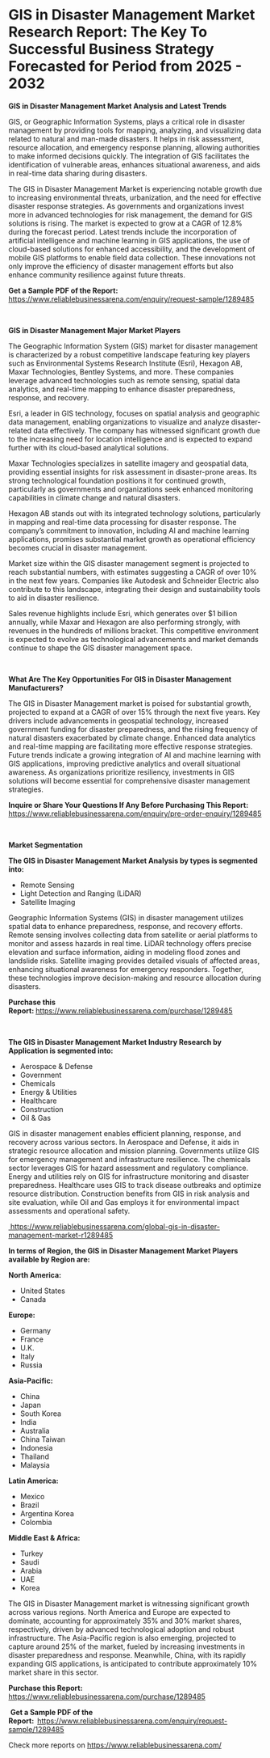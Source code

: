 <p><h1>GIS in Disaster Management Market Research Report: The Key To Successful Business Strategy Forecasted for Period from 2025 - 2032</h1></p><p><strong>GIS in Disaster Management Market Analysis and Latest Trends</strong></p>
<p><p>GIS, or Geographic Information Systems, plays a critical role in disaster management by providing tools for mapping, analyzing, and visualizing data related to natural and man-made disasters. It helps in risk assessment, resource allocation, and emergency response planning, allowing authorities to make informed decisions quickly. The integration of GIS facilitates the identification of vulnerable areas, enhances situational awareness, and aids in real-time data sharing during disasters.</p><p>The GIS in Disaster Management Market is experiencing notable growth due to increasing environmental threats, urbanization, and the need for effective disaster response strategies. As governments and organizations invest more in advanced technologies for risk management, the demand for GIS solutions is rising. The market is expected to grow at a CAGR of 12.8% during the forecast period. Latest trends include the incorporation of artificial intelligence and machine learning in GIS applications, the use of cloud-based solutions for enhanced accessibility, and the development of mobile GIS platforms to enable field data collection. These innovations not only improve the efficiency of disaster management efforts but also enhance community resilience against future threats.</p></p>
<p><strong>Get a Sample PDF of the Report:&nbsp;</strong> <a href="https://www.reliablebusinessarena.com/enquiry/request-sample/1289485?utm_campaign=1990&utm_medium=2&utm_source=Github&utm_content=ia&utm_term=16012025&utm_id=gis-in-disaster-management">https://www.reliablebusinessarena.com/enquiry/request-sample/1289485</a></p>
<p>&nbsp;</p>
<p><strong>GIS in Disaster Management Major Market Players</strong></p>
<p><p>The Geographic Information System (GIS) market for disaster management is characterized by a robust competitive landscape featuring key players such as Environmental Systems Research Institute (Esri), Hexagon AB, Maxar Technologies, Bentley Systems, and more. These companies leverage advanced technologies such as remote sensing, spatial data analytics, and real-time mapping to enhance disaster preparedness, response, and recovery.</p><p>Esri, a leader in GIS technology, focuses on spatial analysis and geographic data management, enabling organizations to visualize and analyze disaster-related data effectively. The company has witnessed significant growth due to the increasing need for location intelligence and is expected to expand further with its cloud-based analytical solutions.</p><p>Maxar Technologies specializes in satellite imagery and geospatial data, providing essential insights for risk assessment in disaster-prone areas. Its strong technological foundation positions it for continued growth, particularly as governments and organizations seek enhanced monitoring capabilities in climate change and natural disasters.</p><p>Hexagon AB stands out with its integrated technology solutions, particularly in mapping and real-time data processing for disaster response. The company’s commitment to innovation, including AI and machine learning applications, promises substantial market growth as operational efficiency becomes crucial in disaster management.</p><p>Market size within the GIS disaster management segment is projected to reach substantial numbers, with estimates suggesting a CAGR of over 10% in the next few years. Companies like Autodesk and Schneider Electric also contribute to this landscape, integrating their design and sustainability tools to aid in disaster resilience.</p><p>Sales revenue highlights include Esri, which generates over $1 billion annually, while Maxar and Hexagon are also performing strongly, with revenues in the hundreds of millions bracket. This competitive environment is expected to evolve as technological advancements and market demands continue to shape the GIS disaster management space.</p></p>
<p>&nbsp;</p>
<p><strong>What Are The Key Opportunities For GIS in Disaster Management Manufacturers?</strong></p>
<p><p>The GIS in Disaster Management market is poised for substantial growth, projected to expand at a CAGR of over 15% through the next five years. Key drivers include advancements in geospatial technology, increased government funding for disaster preparedness, and the rising frequency of natural disasters exacerbated by climate change. Enhanced data analytics and real-time mapping are facilitating more effective response strategies. Future trends indicate a growing integration of AI and machine learning with GIS applications, improving predictive analytics and overall situational awareness. As organizations prioritize resiliency, investments in GIS solutions will become essential for comprehensive disaster management strategies.</p></p>
<p><strong>Inquire or Share Your Questions If Any Before Purchasing This Report:</strong> <a href="https://www.reliablebusinessarena.com/enquiry/pre-order-enquiry/1289485?utm_campaign=1990&utm_medium=2&utm_source=Github&utm_content=ia&utm_term=16012025&utm_id=gis-in-disaster-management">https://www.reliablebusinessarena.com/enquiry/pre-order-enquiry/1289485</a></p>
<p>&nbsp;</p>
<p><strong>Market Segmentation</strong></p>
<p><strong>The GIS in Disaster Management Market Analysis by types is segmented into:</strong></p>
<p><ul><li>Remote Sensing</li><li>Light Detection and Ranging (LiDAR)</li><li>Satellite Imaging</li></ul></p>
<p><p>Geographic Information Systems (GIS) in disaster management utilizes spatial data to enhance preparedness, response, and recovery efforts. Remote sensing involves collecting data from satellite or aerial platforms to monitor and assess hazards in real time. LiDAR technology offers precise elevation and surface information, aiding in modeling flood zones and landslide risks. Satellite imaging provides detailed visuals of affected areas, enhancing situational awareness for emergency responders. Together, these technologies improve decision-making and resource allocation during disasters.</p></p>
<p><strong>Purchase this Report:&nbsp;</strong><a href="https://www.reliablebusinessarena.com/purchase/1289485?utm_campaign=1990&utm_medium=2&utm_source=Github&utm_content=ia&utm_term=16012025&utm_id=gis-in-disaster-management">https://www.reliablebusinessarena.com/purchase/1289485</a></p>
<p>&nbsp;</p>
<p><strong>The GIS in Disaster Management Market Industry Research by Application is segmented into:</strong></p>
<p><ul><li>Aerospace & Defense</li><li>Government</li><li>Chemicals</li><li>Energy & Utilities</li><li>Healthcare</li><li>Construction</li><li>Oil & Gas</li></ul></p>
<p><p>GIS in disaster management enables efficient planning, response, and recovery across various sectors. In Aerospace and Defense, it aids in strategic resource allocation and mission planning. Governments utilize GIS for emergency management and infrastructure resilience. The chemicals sector leverages GIS for hazard assessment and regulatory compliance. Energy and utilities rely on GIS for infrastructure monitoring and disaster preparedness. Healthcare uses GIS to track disease outbreaks and optimize resource distribution. Construction benefits from GIS in risk analysis and site evaluation, while Oil and Gas employs it for environmental impact assessments and operational safety.</p></p>
<p><a href="https://www.reliablebusinessarena.com/global-gis-in-disaster-management-market-r1289485?utm_campaign=1990&utm_medium=2&utm_source=Github&utm_content=ia&utm_term=16012025&utm_id=gis-in-disaster-management">&nbsp;https://www.reliablebusinessarena.com/global-gis-in-disaster-management-market-r1289485</a></p>
<p><strong>In terms of Region, the GIS in Disaster Management Market Players available by Region are:</strong></p>
<p>
    <p> <strong> North America: </strong>
        <ul>
            <li>United States</li>
            <li>Canada</li>
        </ul>
        </p> 
    <p> <strong> Europe: </strong>
        <ul>
            <li>Germany</li>
            <li>France</li>
            <li>U.K.</li>
            <li>Italy</li>
            <li>Russia</li>
        </ul>
        </p> 
    <p> <strong> Asia-Pacific: </strong>
        <ul>
            <li>China</li>
            <li>Japan</li>
            <li>South Korea</li>
            <li>India</li>
            <li>Australia</li>
            <li>China Taiwan</li>
            <li>Indonesia</li>
            <li>Thailand</li>
            <li>Malaysia</li>
        </ul>
        </p> 
    <p> <strong> Latin America: </strong>
        <ul>
            <li>Mexico</li>
            <li>Brazil</li>
            <li>Argentina Korea</li>
            <li>Colombia</li>
        </ul>
        </p> 
    <p> <strong> Middle East & Africa: </strong>
        <ul>
            <li>Turkey</li>
            <li>Saudi</li>
            <li>Arabia</li>
            <li>UAE</li>
            <li>Korea</li>
        </ul>
    </p>
    </p>
<p><p>The GIS in Disaster Management market is witnessing significant growth across various regions. North America and Europe are expected to dominate, accounting for approximately 35% and 30% market shares, respectively, driven by advanced technological adoption and robust infrastructure. The Asia-Pacific region is also emerging, projected to capture around 25% of the market, fueled by increasing investments in disaster preparedness and response. Meanwhile, China, with its rapidly expanding GIS applications, is anticipated to contribute approximately 10% market share in this sector.</p></p>
<p><strong>Purchase this Report: </strong><a href="https://www.reliablebusinessarena.com/purchase/1289485?utm_campaign=1990&utm_medium=2&utm_source=Github&utm_content=ia&utm_term=16012025&utm_id=gis-in-disaster-management">https://www.reliablebusinessarena.com/purchase/1289485</a></p>
<p>&nbsp;<strong>Get a Sample PDF of the Report:&nbsp;&nbsp;</strong><a href="https://www.reliablebusinessarena.com/enquiry/request-sample/1289485?utm_campaign=1990&utm_medium=2&utm_source=Github&utm_content=ia&utm_term=16012025&utm_id=gis-in-disaster-management">https://www.reliablebusinessarena.com/enquiry/request-sample/1289485</a></p>
<p><strong></strong></p>
<p>Check more reports on <a href="https://www.reliablebusinessarena.com/?utm_campaign=1990&utm_medium=2&utm_source=Github&utm_content=ia&utm_term=16012025&utm_id=gis-in-disaster-management">https://www.reliablebusinessarena.com/</a></p>